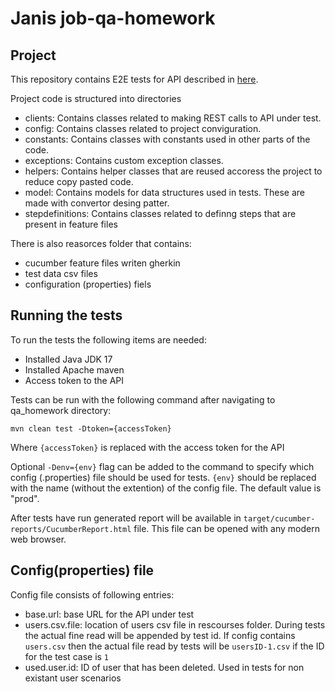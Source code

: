 # Janis job-qa-homework

## Project

This repository contains E2E tests for API described in [here](https://gorest.co.in/).

Project code is structured into directories
 - clients: Contains classes related to making REST calls to API under test.
 - config: Contains classes related to project conviguration.
 - constants: Contains classes with constants used in other parts of the code. 
 - exceptions: Contains custom exception classes.
 - helpers: Contains helper classes that are reused accoress the project to reduce copy pasted code.
 - model: Contains models for data structures used in tests. These are made with convertor desing patter.
 - stepdefinitions: Contains classes related to definng steps that are present in feature files

There is also reasorces folder that contains:
 - cucumber feature files writen gherkin
 - test data csv files
 - configuration (properties) fiels

## Running the tests

 To run the tests the following items are needed:
  - Installed Java JDK 17
  - Installed Apache maven
  - Access token to the API

Tests can be run with the following command after navigating to qa_homework directory:

`mvn clean test -Dtoken={accessToken}`

Where `{accessToken}` is replaced with the access token for the API

Optional `-Denv={env}` flag can be added to the command to specify which config (.properties) file should be used for tests. `{env}` should be replaced with the name (without the extention) of the config file. The default value is "prod".

After tests have run generated report will be available in `target/cucumber-reports/CucumberReport.html` file. This file can be opened with any modern web browser.

## Config(properties) file

Config file consists of following entries:
 - base.url: base URL for the API under test
 - users.csv.file: location of users csv file in rescourses folder. During tests the actual fine read will be appended by test id. If config contains `users.csv` then the actual file read by tests will be `usersID-1.csv` if the ID for the test case is `1`
 - used.user.id: ID of user that has been deleted. Used in tests for non existant user scenarios
